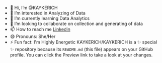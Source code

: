 - 👋 Hi, I’m @KAYKERICH
- 👀 I’m interested in Analyzing of Data
- 🌱 I’m currently learning Data Analytics
- 💞️ I’m looking to collaborate on collection and generating of data
- 📫 How to reach me [Linkedin](https://www.linkedin.com/in/esther-effiong-bassey-688249225/)
- 😄 Pronouns: She/Her
- ⚡ Fun fact: I'm Highly Energetic
KAYKERICH/KAYKERICH is a ✨ special ✨ repository because its `README.md` (this file) appears on your GitHub profile.
You can click the Preview link to take a look at your changes.
